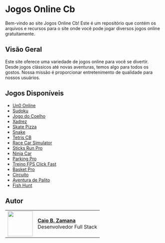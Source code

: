 # Jogos Online Cb

Bem-vindo ao site Jogos Online Cb! Este é um repositório que contém os arquivos e recursos para o site onde você pode jogar diversos jogos online gratuitamente.

## Visão Geral

Este site oferece uma variedade de jogos online para você se divertir. Desde jogos clássicos até novas aventuras, temos algo para todos os gostos. Nossa missão é proporcionar entretenimento de qualidade para nossos usuários.

## Jogos Disponíveis

- [Un0 Online](jogoshtml/uno.html)
- [Sudoku](jogoshtml/sudoku.html)
- [Jogo do Coelho](jogoshtml/jogoDoCoelho.html)
- [Xadrez](jogoshtml/Chess.html)
- [Skate Pizza](jogoshtml/SkatePizza.html)
- [Snake](jogoshtml/Snake.html)
- [Tetris CB](jogoshtml/Tetris.html)
- [Race Car Simulator](jogoshtml/RaceCarSimulator.html)
- [Sticks Run Pro](jogoshtml/SticksRunPro.html)
- [Ninja Car](jogoshtml/NinjaCar.html)
- [Parking Pro](jogoshtml/ParkingPro.html)
- [Treino FPS Click Fast](jogoshtml/TreinoFps.html)
- [Basket Pro](jogoshtml/BasketPro.html)
- [Circuíto](jogoshtml/CircuitodeCarro.html)
- [Aventura de Palito](jogoshtml/AventuraDePalito.html)
- [Fish Hunt](jogoshtml/FishHunt.html)


## Autor


<table>
  <tr>
    <td>
      <img width="80px" align="center" src="https://avatars.githubusercontent.com/caiobello"/>
    </td>
    <td align="left">
      <a href="https://github.com/caiobello">
        <span><b>Caio B. Zamana</b></span>
      </a>
      <br>
      <span>Desenvolvedor Full Stack</span>
    </td>
  </tr>
</table>
